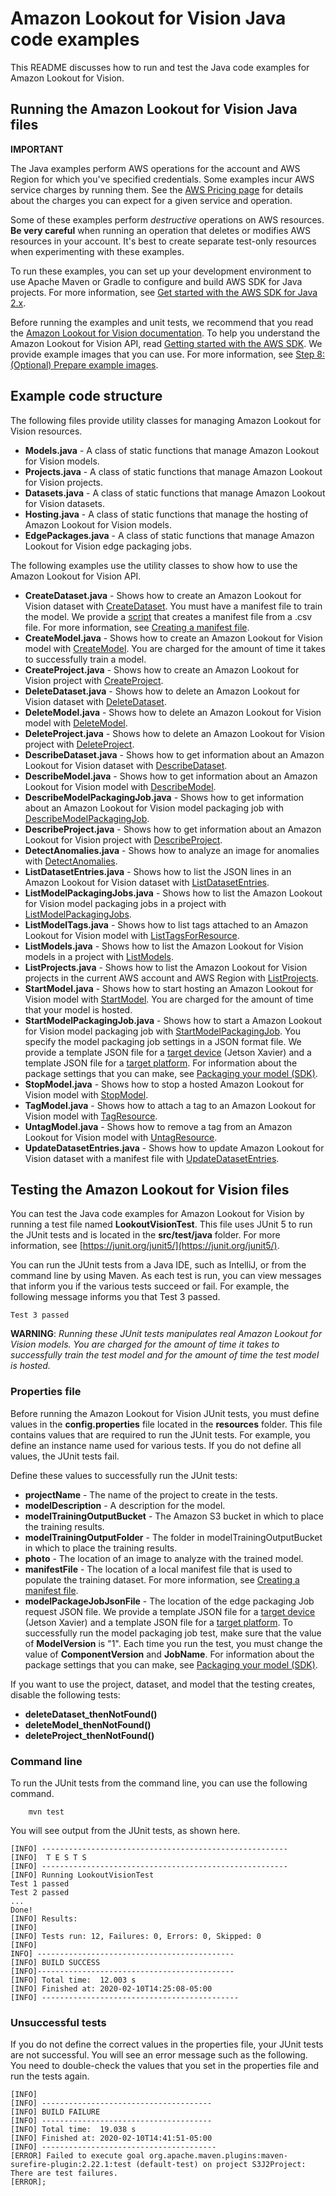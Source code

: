 # Amazon Lookout for Vision Java code examples

This README discusses how to run and test the Java code examples for Amazon Lookout for Vision.

## Running the Amazon Lookout for Vision Java files

**IMPORTANT**

The Java examples perform AWS operations for the account and AWS Region for which you've specified credentials. Some examples incur AWS service charges by running them. See the [AWS Pricing page](https://aws.amazon.com/pricing/) for details about the charges you can expect for a given service and operation.

Some of these examples perform *destructive* operations on AWS resources. **Be very careful** when running an operation that deletes or modifies AWS resources in your account. It's best to create separate test-only resources when experimenting with these examples.

To run these examples, you can set up your development environment to use Apache Maven or Gradle to configure and build AWS SDK for Java projects. For more information, 
see [Get started with the AWS SDK for Java 2.x](https://docs.aws.amazon.com/sdk-for-java/latest/developer-guide/get-started.html).

Before running the examples and unit tests, we recommend that you read the [Amazon Lookout for Vision documentation](https://docs.aws.amazon.com/lookout-for-vision/latest/developer-guide/what-is.html). To help you understand the Amazon Lookout for Vision API, read [Getting started with the AWS SDK](https://docs.aws.amazon.com/lookout-for-vision/latest/developer-guide/getting-started-sdk.html). We provide example images that you can use. For more information, see [Step 8: (Optional) Prepare example images](https://docs.aws.amazon.com/lookout-for-vision/latest/developer-guide/su-prepare-example-images.html). 

## Example code structure ##

The following files provide utility classes for managing Amazon Lookout for Vision resources.
- **Models.java** - A class of static functions that manage Amazon Lookout for Vision models. 
- **Projects.java** - A class of static functions that manage Amazon Lookout for Vision projects.
- **Datasets.java** - A class of static functions that manage Amazon Lookout for Vision datasets.
- **Hosting.java** - A class of static functions that manage the hosting of Amazon Lookout for Vision models.
- **EdgePackages.java** - A class of static functions that manage Amazon Lookout for Vision edge packaging jobs.

The following examples use the utility classes to show how to use the Amazon Lookout for Vision API.

- **CreateDataset.java** - Shows how to create an Amazon Lookout for Vision dataset with [CreateDataset](https://docs.aws.amazon.com/lookout-for-vision/latest/APIReference/API_CreateDataset.html). You must have a manifest file to train the model. We provide a [script](https://docs.aws.amazon.com/lookout-for-vision/latest/developer-guide/ex-csv-manifest.html) that creates a manifest file from a .csv file. For more information, see [Creating a manifest file](https://docs.aws.amazon.com/lookout-for-vision/latest/developer-guide/manifest-files.html). 
- **CreateModel.java** - Shows how to create an Amazon Lookout for Vision model with [CreateModel](https://docs.aws.amazon.com/lookout-for-vision/latest/APIReference/API_CreateModel.html). You are charged for the amount of time it takes to successfully train a model.
- **CreateProject.java** - Shows how to create an Amazon Lookout for Vision project with [CreateProject](https://docs.aws.amazon.com/lookout-for-vision/latest/APIReference/API_CreateProject.html).
- **DeleteDataset.java** - Shows how to delete an Amazon Lookout for Vision dataset with [DeleteDataset](https://docs.aws.amazon.com/lookout-for-vision/latest/APIReference/API_DeleteDataset.html).
- **DeleteModel.java** - Shows how to delete an Amazon Lookout for Vision model with [DeleteModel](https://docs.aws.amazon.com/lookout-for-vision/latest/APIReference/API_DeleteModel.html).
- **DeleteProject.java** - Shows how to delete an Amazon Lookout for Vision project with [DeleteProject](https://docs.aws.amazon.com/lookout-for-vision/latest/APIReference/API_DeleteProject.html).
- **DescribeDataset.java** - Shows how to get information about an Amazon Lookout for Vision dataset with [DescribeDataset](https://docs.aws.amazon.com/lookout-for-vision/latest/APIReference/API_DescribeDataset.html).
- **DescribeModel.java** - Shows how to get information about an Amazon Lookout for Vision model with [DescribeModel](https://docs.aws.amazon.com/lookout-for-vision/latest/APIReference/API_DescribeModel.html).
- **DescribeModelPackagingJob.java** - Shows how to get information about an Amazon Lookout for Vision model packaging job with [DescribeModelPackagingJob](https://docs.aws.amazon.com/lookout-for-vision/latest/APIReference/API_DescribeModelPackagingJob.html).
- **DescribeProject.java** - Shows how to get information about an Amazon Lookout for Vision project with [DescribeProject](https://docs.aws.amazon.com/lookout-for-vision/latest/APIReference/API_DescribeProject.html).
- **DetectAnomalies.java** - Shows how to analyze an image for anomalies with [DetectAnomalies](https://docs.aws.amazon.com/lookout-for-vision/latest/APIReference/API_DetectAnomalies.html).
- **ListDatasetEntries.java** - Shows how to list the JSON lines in an Amazon Lookout for Vision dataset with [ListDatasetEntries](https://docs.aws.amazon.com/lookout-for-vision/latest/APIReference/API_ListDatasetEntries.html).
- **ListModelPackagingJobs.java** - Shows how to list the Amazon Lookout for Vision model packaging jobs in a project with [ListModelPackagingJobs](https://docs.aws.amazon.com/lookout-for-vision/latest/APIReference/API_ListModelPackagingJobs.html).
- **ListModelTags.java** - Shows how to list tags attached to an Amazon Lookout for Vision model with [ListTagsForResource](https://docs.aws.amazon.com/lookout-for-vision/latest/APIReference/API_ListTagsForResource.html).
- **ListModels.java** - Shows how to list the Amazon Lookout for Vision models in a project with [ListModels](https://docs.aws.amazon.com/lookout-for-vision/latest/APIReference/API_ListModels.html).
- **ListProjects.java** - Shows how to list the Amazon Lookout for Vision projects in the current AWS account and AWS Region with [ListProjects](https://docs.aws.amazon.com/lookout-for-vision/latest/APIReference/API_ListProjects.html).
- **StartModel.java** - Shows how to start hosting an Amazon Lookout for Vision model with [StartModel](https://docs.aws.amazon.com/lookout-for-vision/latest/APIReference/API_StartModel.html). You are charged for the amount of time that your model is hosted.
- **StartModelPackagingJob.java** - Shows how to start a Amazon Lookout for Vision model packaging job with [StartModelPackagingJob](https://docs.aws.amazon.com/lookout-for-vision/latest/APIReference/API_StartModelPackagingJob.html). You specify the model packaging job settings in a JSON format file. We provide a template JSON file for a [target device](./src/main/resources/packaging-job-request-device-template.json) (Jetson Xavier) and a template JSON file for a [target platform](./src/main/resources/packaging-job-request-hardware-template.json). For information about the package settings that you can make, see [Packaging your model (SDK)](https://docs.aws.amazon.com/lookout-for-vision/latest/developer-guide/package-job-sdk.html).
- **StopModel.java** - Shows how to stop a hosted Amazon Lookout for Vision model with [StopModel](https://docs.aws.amazon.com/lookout-for-vision/latest/APIReference/API_StopModel.html).
- **TagModel.java** - Shows how to attach a tag to an Amazon Lookout for Vision model with [TagResource](https://docs.aws.amazon.com/lookout-for-vision/latest/APIReference/API_TagResource.html).
- **UntagModel.java** - Shows how to remove a tag from an Amazon Lookout for Vision model with [UntagResource](https://docs.aws.amazon.com/lookout-for-vision/latest/APIReference/API_UntagResource.html).
- **UpdateDatasetEntries.java** - Shows how to update Amazon Lookout for Vision dataset with a manifest file with [UpdateDatasetEntries](https://docs.aws.amazon.com/lookout-for-vision/latest/APIReference/API_UpdateDatasetEntries.html).


 ## Testing the Amazon Lookout for Vision files

You can test the Java code examples for Amazon Lookout for Vision by running a test file named **LookoutVisionTest**. This file uses JUnit 5 to run the JUnit tests and is located in the **src/test/java** folder. For more information, see [https://junit.org/junit5/](https://junit.org/junit5/).

You can run the JUnit tests from a Java IDE, such as IntelliJ, or from the command line by using Maven. As each test is run, you can view messages that inform you if the various tests succeed or fail. For example, the following message informs you that Test 3 passed.

	Test 3 passed

**WARNING**: _Running these JUnit tests manipulates real Amazon Lookout for Vision models. You are charged for the amount of time it takes to successfully train the test model and for the amount of time the test model is hosted._

 ### Properties file
Before running the Amazon Lookout for Vision JUnit tests, you must define values in the **config.properties** file located in the **resources** folder. This file contains values that are required to run the JUnit tests. For example, you define an instance name used for various tests. If you do not define all values, the JUnit tests fail.

Define these values to successfully run the JUnit tests:


- **projectName** -  The name of the project to create in the tests.
- **modelDescription** - A description for the model.
- **modelTrainingOutputBucket** - The Amazon S3 bucket in which to place the training results.
- **modelTrainingOutputFolder** - The folder in modelTrainingOutputBucket in which to place the training results.
- **photo** - The location of an image to analyze with the trained model. 
- **manifestFile** - The location of a local manifest file that is used to populate the training dataset. For more information, see [Creating a manifest file](https://docs.aws.amazon.com/lookout-for-vision/latest/developer-guide/manifest-files.html). 
- **modelPackageJobJsonFile** - The location of the edge packaging Job request JSON file. We provide a template JSON file for a [target device](./src/main/resources/packaging-job-request-device-template.json) (Jetson Xavier) and a template JSON file for a [target platform](./src/main/resources/packaging-job-request-hardware-template.json). To successfully run the model packaging job test, make sure that the value of **ModelVersion** is "1". Each time you run the test, you must change the value of **ComponentVersion** and **JobName**. For information about the package settings that you can make, see [Packaging your model (SDK)](https://docs.aws.amazon.com/lookout-for-vision/latest/developer-guide/package-job-sdk.html).

If you want to use the project, dataset, and model that the testing creates, disable the following tests:
- **deleteDataset_thenNotFound()**
- **deleteModel_thenNotFound()**
- **deleteProject_thenNotFound()**


### Command line
To run the JUnit tests from the command line, you can use the following command.

		mvn test

You will see output from the JUnit tests, as shown here.

	[INFO] -------------------------------------------------------
	[INFO]  T E S T S
	[INFO] -------------------------------------------------------
	[INFO] Running LookoutVisionTest
	Test 1 passed
	Test 2 passed
	...
	Done!
	[INFO] Results:
	[INFO]
	[INFO] Tests run: 12, Failures: 0, Errors: 0, Skipped: 0
	[INFO]
	INFO] --------------------------------------------
	[INFO] BUILD SUCCESS
	[INFO]--------------------------------------------
	[INFO] Total time:  12.003 s
	[INFO] Finished at: 2020-02-10T14:25:08-05:00
	[INFO] --------------------------------------------

### Unsuccessful tests

If you do not define the correct values in the properties file, your JUnit tests are not successful. You will see an error message such as the following. You need to double-check the values that you set in the properties file and run the tests again.

	[INFO]
	[INFO] --------------------------------------
	[INFO] BUILD FAILURE
	[INFO] --------------------------------------
	[INFO] Total time:  19.038 s
	[INFO] Finished at: 2020-02-10T14:41:51-05:00
	[INFO] ---------------------------------------
	[ERROR] Failed to execute goal org.apache.maven.plugins:maven-surefire-plugin:2.22.1:test (default-test) on project S3J2Project:  There are test failures.
	[ERROR];
